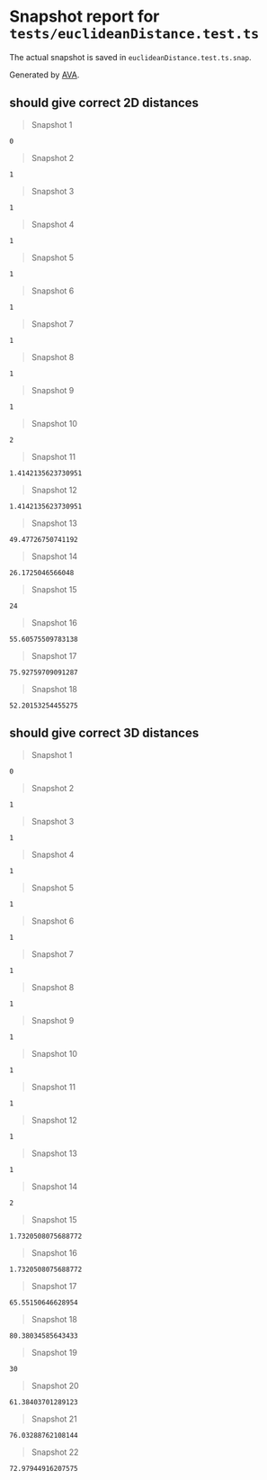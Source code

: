 # Snapshot report for `tests/euclideanDistance.test.ts`

The actual snapshot is saved in `euclideanDistance.test.ts.snap`.

Generated by [AVA](https://avajs.dev).

## should give correct 2D distances

> Snapshot 1

    0

> Snapshot 2

    1

> Snapshot 3

    1

> Snapshot 4

    1

> Snapshot 5

    1

> Snapshot 6

    1

> Snapshot 7

    1

> Snapshot 8

    1

> Snapshot 9

    1

> Snapshot 10

    2

> Snapshot 11

    1.4142135623730951

> Snapshot 12

    1.4142135623730951

> Snapshot 13

    49.47726750741192

> Snapshot 14

    26.1725046566048

> Snapshot 15

    24

> Snapshot 16

    55.60575509783138

> Snapshot 17

    75.92759709091287

> Snapshot 18

    52.20153254455275

## should give correct 3D distances

> Snapshot 1

    0

> Snapshot 2

    1

> Snapshot 3

    1

> Snapshot 4

    1

> Snapshot 5

    1

> Snapshot 6

    1

> Snapshot 7

    1

> Snapshot 8

    1

> Snapshot 9

    1

> Snapshot 10

    1

> Snapshot 11

    1

> Snapshot 12

    1

> Snapshot 13

    1

> Snapshot 14

    2

> Snapshot 15

    1.7320508075688772

> Snapshot 16

    1.7320508075688772

> Snapshot 17

    65.55150646628954

> Snapshot 18

    80.38034585643433

> Snapshot 19

    30

> Snapshot 20

    61.38403701289123

> Snapshot 21

    76.03288762108144

> Snapshot 22

    72.97944916207575
